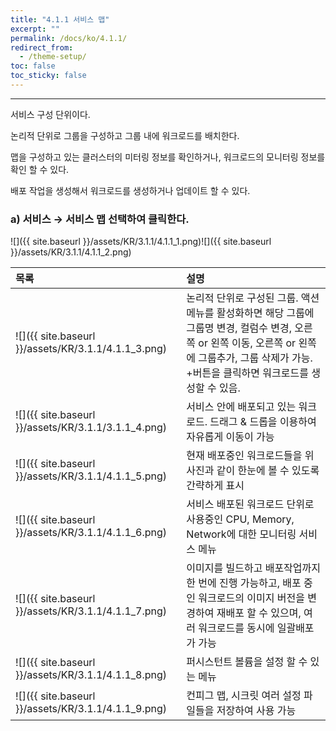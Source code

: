 ```yaml
---
title: "4.1.1 서비스 맵"
excerpt: ""
permalink: /docs/ko/4.1.1/
redirect_from:
  - /theme-setup/
toc: false
toc_sticky: false
---
```


---
서비스 구성 단위이다.

논리적 단위로 그룹을 구성하고 그룹 내에 워크로드를 배치한다.

맵을 구성하고 있는 클러스터의 미터링 정보를 확인하거나, 워크로드의 모니터링 정보를 확인 할 수 있다.

배포 작업을 생성해서 워크로드를 생성하거나 업데이트 할 수 있다.

### a\) 서비스 → 서비스 맵 선택하여 클릭한다.
![]({{ site.baseurl }}/assets/KR/3.1.1/4.1.1_1.png)![]({{ site.baseurl }}/assets/KR/3.1.1/4.1.1_2.png)

| **목록** | **설명** |
| :--- | :--- |
| ![]({{ site.baseurl }}/assets/KR/3.1.1/4.1.1_3.png) | 논리적 단위로 구성된 그룹. 액션메뉴를 활성화하면 해당 그룹에 그룹명 변경, 컬럼수 변경, 오른쪽 or 왼쪽 이동, 오른쪽 or 왼쪽에 그룹추가, 그룹 삭제가 가능. +버튼을 클릭하면 워크로드를 생성할 수 있음. |
| ![]({{ site.baseurl }}/assets/KR/3.1.1/3.1.1_4.png) | 서비스 안에 배포되고 있는 워크로드. 드래그 & 드롭을 이용하여 자유롭게 이동이 가능 |
| ![]({{ site.baseurl }}/assets/KR/3.1.1/4.1.1_5.png) | 현재 배포중인 워크로드들을 위 사진과 같이 한눈에 볼 수 있도록 간략하게 표시 |
| ![]({{ site.baseurl }}/assets/KR/3.1.1/4.1.1_6.png) | 서비스 배포된 워크로드 단위로 사용중인 CPU, Memory, Network에 대한 모니터링 서비스 메뉴 |
| ![]({{ site.baseurl }}/assets/KR/3.1.1/4.1.1_7.png) | 이미지를 빌드하고 배포작업까지 한 번에 진행 가능하고, 배포 중인 워크로드의 이미지 버전을 변경하여 재배포 할 수 있으며, 여러 워크로드를 동시에 일괄배포가 가능 |
| ![]({{ site.baseurl }}/assets/KR/3.1.1/4.1.1_8.png) | 퍼시스턴트 볼륨을 설정 할 수 있는 메뉴 |
| ![]({{ site.baseurl }}/assets/KR/3.1.1/4.1.1_9.png) | 컨피그 맵, 시크릿 여러 설정 파일들을 저장하여 사용 가능 |
